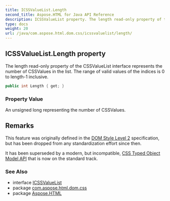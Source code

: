 ```yaml
---
title: ICSSValueList.Length
second_title: Aspose.HTML for Java API Reference
description: ICSSValueList property. The length read-only property of the CSSValueList interface represents the number of CSSValues in the list. The range of valid values of the indices is 0 to length-1 inclusive
type: docs
weight: 20
url: /java/com.aspose.html.dom.css/icssvaluelist/length/
---
```

## ICSSValueList.Length property

The length read-only property of the CSSValueList interface represents the number of CSSValues in the list. The range of valid values of the indices is 0 to length-1 inclusive.

```java
public int Length { get; }
```

### Property Value

An unsigned long representing the number of CSSValues.

## Remarks

This feature was originally defined in the [DOM Style Level 2](https://www.w3.org/TR/DOM-Level-2-Style) specification, but has been dropped from any standardization effort since then.

It has been superseded by a modern, but incompatible, [CSS Typed Object Model API](https://developer.mozilla.org/en-US/docs/Web/API/CSS_Typed_OM_API) that is now on the standard track.

### See Also

* interface [ICSSValueList](../)
* package [com.aspose.html.dom.css](../../../com.aspose.html.dom.css/)
* package [Aspose.HTML](../../../)
